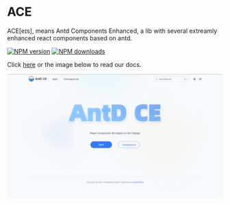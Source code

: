 # ACE

ACE[eɪs], means Antd Components Enhanced, a lib with several extreamly enhanced react components based on antd.

[![NPM version](https://img.shields.io/npm/v/@lexmin0412/ace.svg?style=flat)](https://www.npmjs.com/package/@lexmin0412/ace)
[![NPM downloads](http://img.shields.io/npm/dm/@lexmin0412/ace.svg?style=flat)](https://www.npmjs.com/package/@lexmin0412/ace)

Click <a href="https://lexmin0412.github.io/ace" target="_blank">here</a> or the image below to read our docs.

<a href="https://lexmin0412.github.io/ace" target="_blank">![Index Page](https://raw.githubusercontent.com/lexmin0412/ace/main/docs_index.png)</a>
